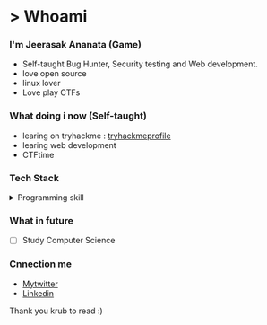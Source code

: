 # > Whoami 
### I'm Jeerasak Ananata (Game)
- Self-taught Bug Hunter, Security testing and Web development.
- love open source
- linux lover
- Love play CTFs 

### What doing i now (Self-taught)
- learing on tryhackme : [tryhackmeprofile](https://tryhackme.com/p/Game)
- learing web development
- CTFtime

### Tech Stack

<details>
<summary>Programming skill</summary>
<p >
c++
java
python
bash scritp
</p>
</details>

### What in future
- [ ] Study Computer Science 



### Cnnection me
- [Mytwitter](https://twitter.com/GameAnanta)
- [Linkedin](https://www.linkedin.com/in/jeerasak-ananta-a1b4231a2/)

Thank you krub to read :)
